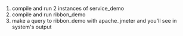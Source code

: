 1) compile and run 2 instances of service_demo
2) compile and run ribbon_demo
3) make a query to ribbon_demo with apache_jmeter and you'll see in system's output